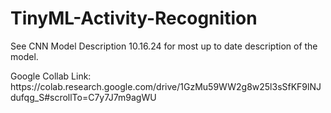 # TinyML-Activity-Recognition

<p> See CNN Model Description 10.16.24 for most up to date description of the model. <p>

<p>Google Collab Link: https://colab.research.google.com/drive/1GzMu59WW2g8w25l3sSfKF9lNJdufqg_S#scrollTo=C7y7J7m9agWU</p>

